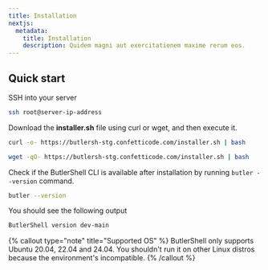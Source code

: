 ```yaml
---
title: Installation
nextjs:
  metadata:
    title: Installation
    description: Quidem magni aut exercitationem maxime rerum eos.
---
```


## Quick start

SSH into your server

```bash
ssh root@server-ip-address
```

Download the **installer.sh** file using curl or wget, and then execute it.

```bash
curl -o- https://butlersh-stg.confetticode.com/installer.sh | bash
```

```bash
wget -qO- https://butlersh-stg.confetticode.com/installer.sh | bash
```

Check if the ButlerShell CLI is available after installation by running `butler --version` command.

```bash
butler --version
```

You should see the following output

```bash
ButlerShell version dev-main
```

{% callout type="note" title="Supported OS" %}
ButlerShell only supports Ubuntu 20.04, 22.04 and 24.04. You shouldn't run it on other Linux distros because the environment's incompatible.
{% /callout %}
